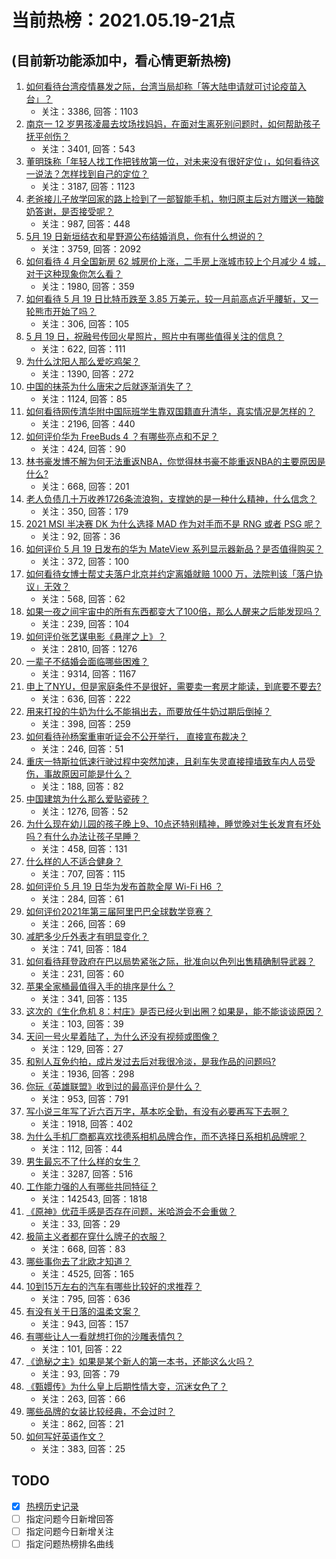 # 当前热榜：2021.05.19-21点
## (目前新功能添加中，看心情更新热榜)
1. [如何看待台湾疫情暴发之际，台湾当局却称「等大陆申请就可讨论疫苗入台」？](https://www.zhihu.com/question/460171280)
    * 关注：3386, 回答：1103
2. [南京一 12 岁男孩凌晨去坟场找妈妈，在面对生离死别问题时，如何帮助孩子抚平创伤？](https://www.zhihu.com/question/460220425)
    * 关注：3401, 回答：543
3. [董明珠称「年轻人找工作把钱放第一位，对未来没有很好定位」，如何看待这一说法？怎样找到自己的定位？](https://www.zhihu.com/question/460116131)
    * 关注：3187, 回答：1123
4. [老爸接儿子放学回家的路上捡到了一部智能手机，物归原主后对方赠送一箱酸奶答谢，是否接受呢？](https://www.zhihu.com/question/459438665)
    * 关注：987, 回答：448
5. [5月 19 日新垣结衣和星野源公布结婚消息，你有什么想说的？](https://www.zhihu.com/question/460300576)
    * 关注：3759, 回答：2092
6. [如何看待 4 月全国新房 62 城房价上涨，二手房上涨城市较上个月减少 4 城，对于这种现象你怎么看？](https://www.zhihu.com/question/459959827)
    * 关注：1980, 回答：359
7. [如何看待 5 月 19 日比特币跌至 3.85 万美元，较一月前高点近乎腰斩，又一轮熊市开始了吗？](https://www.zhihu.com/question/460308534)
    * 关注：306, 回答：105
8. [5 月 19 日，祝融号传回火星照片，照片中有哪些值得关注的信息？](https://www.zhihu.com/question/460335836)
    * 关注：622, 回答：111
9. [为什么沈阳人那么爱吃鸡架？](https://www.zhihu.com/question/21313944)
    * 关注：1390, 回答：272
10. [中国的抹茶为什么唐宋之后就逐渐消失了？](https://www.zhihu.com/question/22132630)
    * 关注：1124, 回答：85
11. [如何看待网传清华附中国际班学生靠双国籍直升清华，真实情况是怎样的？](https://www.zhihu.com/question/460168268)
    * 关注：2196, 回答：440
12. [如何评价华为 FreeBuds 4 ？有哪些亮点和不足？](https://www.zhihu.com/question/460290830)
    * 关注：424, 回答：90
13. [林书豪发博不解为何无法重返NBA，你觉得林书豪不能重返NBA的主要原因是什么?](https://www.zhihu.com/question/460240591)
    * 关注：668, 回答：201
14. [老人负债几十万收养1726条流浪狗，支撑她的是一种什么精神，什么信念？](https://www.zhihu.com/question/460077629)
    * 关注：350, 回答：179
15. [2021 MSI 半决赛 DK 为什么选择 MAD 作为对手而不是 RNG 或者 PSG 呢？](https://www.zhihu.com/question/460223247)
    * 关注：92, 回答：36
16. [如何评价 5 月 19 日发布的华为 MateView 系列显示器新品？是否值得购买？](https://www.zhihu.com/question/460301000)
    * 关注：372, 回答：100
17. [如何看待女博士帮丈夫落户北京并约定离婚就赔 1000 万，法院判该「落户协议」无效？](https://www.zhihu.com/question/460283594)
    * 关注：568, 回答：62
18. [如果一夜之间宇宙中的所有东西都变大了100倍，那么人醒来之后能发现吗？](https://www.zhihu.com/question/287131013)
    * 关注：239, 回答：104
19. [如何评价张艺谋电影《悬崖之上》？](https://www.zhihu.com/question/451738975)
    * 关注：2810, 回答：1276
20. [一辈子不结婚会面临哪些困难？](https://www.zhihu.com/question/424799240)
    * 关注：9314, 回答：1167
21. [申上了NYU，但是家庭条件不是很好，需要卖一套房才能读，到底要不要去?](https://www.zhihu.com/question/366070430)
    * 关注：636, 回答：222
22. [用来打投的牛奶为什么不能捐出去，而要放任牛奶过期后倒掉？](https://www.zhihu.com/question/457869965)
    * 关注：398, 回答：259
23. [如何看待孙杨案重审听证会不公开举行， 直接宣布裁决？](https://www.zhihu.com/question/460075107)
    * 关注：246, 回答：51
24. [重庆一特斯拉低速行驶过程中突然加速，且刹车失灵直接撞墙致车内人员受伤，事故原因可能是什么？](https://www.zhihu.com/question/460318919)
    * 关注：188, 回答：82
25. [中国建筑为什么那么爱贴瓷砖？](https://www.zhihu.com/question/21423128)
    * 关注：1276, 回答：52
26. [为什么现在幼儿园的孩子晚上9、10点还特别精神，睡觉晚对生长发育有坏处吗？有什么办法让孩子早睡？](https://www.zhihu.com/question/459339958)
    * 关注：458, 回答：131
27. [什么样的人不适合健身？](https://www.zhihu.com/question/459306994)
    * 关注：707, 回答：115
28. [如何评价 5 月 19 日华为发布首款全屋 Wi-Fi H6 ？](https://www.zhihu.com/question/460306867)
    * 关注：284, 回答：61
29. [如何评价2021年第三届阿里巴巴全球数学竞赛？](https://www.zhihu.com/question/459652793)
    * 关注：266, 回答：69
30. [减肥多少斤外表才有明显变化？](https://www.zhihu.com/question/370480474)
    * 关注：741, 回答：184
31. [如何看待拜登政府在巴以局势紧张之际，批准向以色列出售精确制导武器？](https://www.zhihu.com/question/460005223)
    * 关注：231, 回答：60
32. [苹果全家桶最值得入手的排序是什么？](https://www.zhihu.com/question/453146906)
    * 关注：341, 回答：135
33. [这次的《生化危机 8：村庄》是否已经火到出圈？如果是，能不能谈谈原因？](https://www.zhihu.com/question/458953377)
    * 关注：103, 回答：39
34. [天问一号火星着陆了，为什么还没有视频或图像？](https://www.zhihu.com/question/459713285)
    * 关注：129, 回答：27
35. [和别人互免约拍，成片发过去后对我很冷淡，是我作品的问题吗?](https://www.zhihu.com/question/454019532)
    * 关注：1936, 回答：298
36. [你玩《英雄联盟》收到过的最高评价是什么？](https://www.zhihu.com/question/423618604)
    * 关注：953, 回答：791
37. [写小说三年写了近六百万字，基本吃全勤，有没有必要再写下去啊？](https://www.zhihu.com/question/436659113)
    * 关注：1918, 回答：402
38. [为什么手机厂商都喜欢找德系相机品牌合作，而不选择日系相机品牌呢？](https://www.zhihu.com/question/459953910)
    * 关注：112, 回答：44
39. [男生最忘不了什么样的女生？](https://www.zhihu.com/question/320387789)
    * 关注：3287, 回答：516
40. [工作能力强的人有哪些共同特征？](https://www.zhihu.com/question/28880482)
    * 关注：142543, 回答：1818
41. [《原神》优菈手感是否存在问题，米哈游会不会重做？](https://www.zhihu.com/question/460163647)
    * 关注：33, 回答：29
42. [极简主义者都在穿什么牌子的衣服？](https://www.zhihu.com/question/439287256)
    * 关注：668, 回答：83
43. [哪些事你去了北欧才知道？](https://www.zhihu.com/question/313042878)
    * 关注：4525, 回答：165
44. [10到15万左右的汽车有哪些比较好的求推荐？](https://www.zhihu.com/question/265777506)
    * 关注：795, 回答：636
45. [有没有关于日落的温柔文案？](https://www.zhihu.com/question/439010021)
    * 关注：943, 回答：157
46. [有哪些让人一看就想打你的沙雕表情包？](https://www.zhihu.com/question/457477905)
    * 关注：101, 回答：22
47. [《诡秘之主》如果是某个新人的第一本书，还能这么火吗？](https://www.zhihu.com/question/431797049)
    * 关注：93, 回答：79
48. [《甄嬛传》为什么皇上后期性情大变，沉迷女色了？](https://www.zhihu.com/question/459465312)
    * 关注：263, 回答：66
49. [哪些品牌的女装比较经典，不会过时？](https://www.zhihu.com/question/26497762)
    * 关注：862, 回答：21
50. [如何写好英语作文？](https://www.zhihu.com/question/22455967)
    * 关注：383, 回答：25
## TODO
* [x] [热榜历史记录](hot_history/AllHot.md)
* [ ] 指定问题今日新增回答
* [ ] 指定问题今日新增关注
* [ ] 指定问题热榜排名曲线
